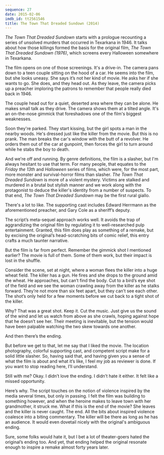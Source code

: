 ```yaml
---
sequence: 27
date: 2015-02-06
imdb_id: tt2561546
title: The Town That Dreaded Sundown (2014)
---
```


_The Town That Dreaded Sundown_ starts with a prologue recounting a series of unsolved murders that occurred in Texarkana in 1946. It talks about how those killings formed the basis for the original film, _The Town That Dreaded Sundown (1976)_, which screens every Halloween somewhere in Texarkana.

The film opens on one of those screenings. It's a drive-in. The camera pans down to a teen couple sitting on the hood of a car. He seems into the film, but she looks uneasy. She says it’s not her kind of movie. He asks her if she wants to go. She does, and they head out. As they leave, the camera picks up a preacher imploring the patrons to remember that people really died back in 1946.

The couple head out for a quiet, deserted area where they can be alone. He makes small talk as they drive. The camera shows them at a tilted angle. It's an on-the-nose gimmick that foreshadows one of the film's biggest weaknesses.

Soon they're parked. They start kissing, but the girl spots a man in the nearby woods. He's dressed just like the killer from the movie. But this is no prank. The man breaks the car's window with the butt of a revolver. He orders them out of the car at gunpoint, then forces the girl to turn around while he stabs the boy to death.

And we're off and running. By genre definitions, the film is a slasher, but I'm always hesitant to use that term. For many people, that equates to the _Friday the 13th_ and _Halloween_ series of films, which were, for the most part, more monster and survival-horror films than slasher. _The Town That Dreaded Sundown_ is more of a violent mystery. Victims are stalked and murdered in a brutal but stylish manner and we work along with the protagonist to deduce the killer's identity from a number of suspects. To that end, _The Town That Dreaded Sundown_ may be the first rural giallo.

There's a lot to like. The supporting cast includes Edward Herrmann as the aforementioned preacher, and Gary Cole as a sheriff’s deputy.

The script’s meta-sequel approach works well. It avoids the trap of aggrandizing the original film by regulating it to well-researched pulp entertainment. Granted, this film does play as something of a remake, but by excising the original’s head-scratching bits of comic relief, this entry crafts a much taunter narrative.

But the film is far from perfect. Remember the gimmick shot I mentioned earlier? The movie is full of them. Some of them work, but their impact is lost in the shuffle.

Consider the scene, set at night, where a woman flees the killer into a huge wheat field. The killer has a gun. He fires and she drops to the ground amid the wheat. He approaches, but can’t find the body. Cut to a bird’s eye shot of the field and we see the woman crawling away from the killer as he stalks forward. They’re not more than six feet apart, but they can’t see each other. The shot’s only held for a few moments before we cut back to a tight shot of the killer.

Why? That was a great shot. Keep it. Cut the music. Just give us the sound of the wind and let us watch from above as she crawls, hoping against hope that he doesn’t see her. Their meeting is inevitable, but the tension would have been palpable watching the two skew towards one another.

And then there’s the ending.

But before we get to that, let me say that I liked the movie. The location photography, colorful supporting cast, and competent script make for a solid little slasher. So, having said that, and having given you a sense of what the film is about and what it’s like, I feel my job as reviewer is done. If you want to stop reading here, I’ll understand.

Still with me? Okay. I didn’t love the ending. I didn’t hate it either. It felt like a missed opportunity.

Here’s why. The script touches on the notion of violence inspired by the media several times, but only in passing. I felt the film was building to something however, and when the heroine makes to leave town with her grandmother, it struck me. What if this is the end of the movie? She leaves and the killer is never caught. The end. All the bits about inspired violence coalesce into a biting commentary. The killer will be there as long as he has an audience. It would even dovetail nicely with the original's ambiguous ending.

Sure, some folks would hate it, but I bet a lot of theater-goers hated the original’s ending too. And yet, that ending helped the original resonate enough to inspire a remake almost forty years later.